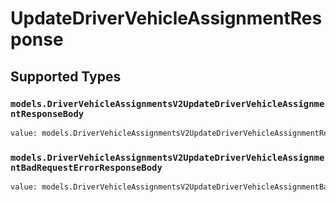 # UpdateDriverVehicleAssignmentResponse


## Supported Types

### `models.DriverVehicleAssignmentsV2UpdateDriverVehicleAssignmentResponseBody`

```python
value: models.DriverVehicleAssignmentsV2UpdateDriverVehicleAssignmentResponseBody = /* values here */
```

### `models.DriverVehicleAssignmentsV2UpdateDriverVehicleAssignmentBadRequestErrorResponseBody`

```python
value: models.DriverVehicleAssignmentsV2UpdateDriverVehicleAssignmentBadRequestErrorResponseBody = /* values here */
```

